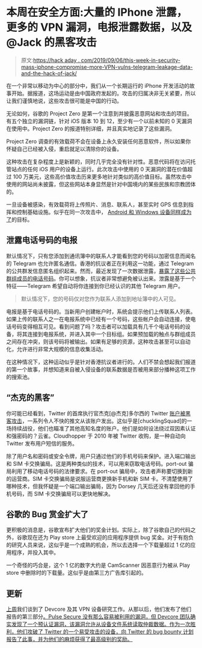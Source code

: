 # 本周在安全方面:大量的 IPhone 泄露，更多的 VPN 漏洞，电报泄露数据，以及@Jack 的黑客攻击

> 原文:[https://hack aday . com/2019/09/06/this-week-in-security-mass-iphone-compromise-more-VPN-vulns-telegram-leakage-data-and-the-hack-of-jack/](https://hackaday.com/2019/09/06/this-week-in-security-mass-iphone-compromise-more-vpn-vulns-telegram-leaking-data-and-the-hack-of-jack/)

在一个非常以移动为中心的部分中，我们从一个长期运行的 iPhone 开发活动的故事开始。据报道，这场运动是由中国政府发起的。攻击的归属决非无关紧要，所以让我们谨慎地说，这些攻击很可能是中国的行动。

无论如何，谷歌的 Project Zero 是第一个注意到并披露恶意网站和攻击的项目。有五个独立的漏洞链，针对 iOS 版本 10 到 12，至少有一个以前未知的 0 天漏洞在使用中。Project Zero 的报道特别详细，并且真实地记录了这些漏洞。

Project Zero 调查的有效载荷不会在设备上永久安装任何恶意软件，所以如果你怀疑自己已经被入侵，重启就足以清除你的设备。

这种攻击在复杂程度上是新颖的，同时几乎完全没有针对性。恶意代码将在访问托管站点的任何 iOS 用户的设备上运行。此次攻击中使用的 0 天漏洞的潜在价值超过 100 万美元，这些高价值攻击历来更多地针对类似的高价值目标。虽然攻击中使用的网站尚未披露，但这些网站本身显然是针对中国境内的某些民族和宗教团体的。

一旦设备被感染，有效载荷将上传照片、消息、联系人，甚至实时 GPS 信息到指挥和控制基础设施。似乎在同一次攻击中， [Android 和 Windows 设备同样成为了](https://www.forbes.com/sites/thomasbrewster/2019/09/01/iphone-hackers-caught-by-google-also-targeted-android-and-microsoft-windows-say-sources/#100f87944adf)的目标。

## 泄露电话号码的电报

默认情况下，只有您添加到通讯簿中的联系人才能看到您的号码以加密信息而闻名的 Telegram 也允许匿名通信。香港的抗议者正在利用这一功能，通过 Telegram 的公共群发信息匿名组织起来。然而，最近发现了一次数据泄露，[暴露了这些公共群组成员的电话号码](https://www.forbes.com/sites/zakdoffman/2019/08/25/chinese-agencies-crack-telegram-a-timely-warning-for-end-to-end-encryption/)。你可以想象，抗议者非常想避免被认出来。泄露是基于一个特征——Telegram 希望自动将你连接到你已经认识的其他 Telegram 用户。

> 默认情况下，您的号码仅对您作为联系人添加到地址簿中的人可见。

电报是基于电话号码的。当新用户创建帐户时，系统会提示他们上传联系人列表。如果上传的联系人之一在电报系统中已经有一个号码，这些帐户会自动连接，使电话号码变得相互可见。看到问题了吗？攻击者可以加载具有几千个电话号码的设备，将其连接到电报系统，并进入其中一个目标组。如果预加载的触点与群组成员之间存在冲突，则该号码将被输出。如果有足够的资源，这种攻击甚至可以自动化，允许进行非常大规模的信息收集活动。

在这种情况下，这种运动似乎是针对香港抗议者进行的。人们不禁会想起我们报道的第一个故事，并想知道来自被入侵设备的联系数据是否被用来部分播种这项工作的搜索池。

## “杰克的黑客”

你可能已经看到，Twitter 的首席执行官杰克[@杰克]多尔西的 Twitter [账户被黑客攻击](https://www.grahamcluley.com/twitter-ceo-jack-dorsey-hacked/)，一系列令人不快的推文从该账户发出。这似乎是[chucklingSquad]的一场持续战役，他们也瞄准了其他高知名度的账户。他们是如何设法绕过双因素认证和强密码的？云雀。Cloudhopper 于 2010 年被 Twitter 收购，是一种自动向 Twitter 发布用户短信的服务。

除了用户名和密码或安全令牌，用户只通过他们的手机号码来保护。进入端口输出和 SIM 卡交换骗局。这是两种类似的技术，可以用来窃取电话号码。port-out 骗局利用了移动电话号码的法律要求。在 port-out 骗局中，攻击者声称要切换到新的运营商。SIM 卡交换骗局是说服运营商更换新手机和新 SIM 卡。不清楚使用了哪种技术，但我怀疑是一个端口输出骗局，因为 Dorsey 几天后还没有拿回他的手机号码，而 SIM 卡交换骗局可以更快地解决。

## 谷歌的 Bug 赏金扩大了

更积极的消息是，谷歌宣布扩大他们的奖金计划。实际上，除了谷歌自己的代码之外，谷歌现在还为 Play store 上最受欢迎的应用程序提供 bug 奖金。对于有抱负的研究人员来说，这似乎是一个成熟的机会，所以去选择一个下载量超过 1 亿的应用程序，并投入其中。

一个奇怪的巧合是，这个 1 亿的数字大约是 CamScanner 因恶意行为被从 Play store 中删除时的下载量。这似乎是由第三方广告库引起的。

## 更新

[上周](https://hackaday.com/2019/08/30/this-week-in-security-vpn-gateways-attacks-in-the-wild-vlc-and-an-ip-address-caper/)我们谈到了 Devcore 及其 VPN 设备研究工作。从那以后，他们发布了他们报告的第三部分[。Pulse Secure 没有那么容易被利用的漏洞，但 Devcore 团队确实发现了一个预认证漏洞，该漏洞允许从设备文件系统读取仲裁数据。作为一次胜利，他们攻破了 Twitter 的一个易受攻击的设备，向 Twitter 的 bug bounty 计划报告了此事，并为他们的麻烦获得了最高级别的奖励。](https://devco.re/blog/2019/09/02/attacking-ssl-vpn-part-3-the-golden-Pulse-Secure-ssl-vpn-rce-chain-with-Twitter-as-case-study/)
